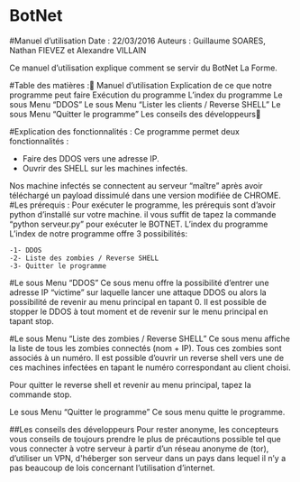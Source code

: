 # BotNet

#Manuel d’utilisation
Date : 22/03/2016
Auteurs : Guillaume SOARES, Nathan FIEVEZ et Alexandre VILLAIN

Ce manuel d’utilisation explique comment se servir du BotNet La Forme.

#Table des matières :
Manuel d’utilisation
Explication de ce que notre programme peut faire
Exécution du programme
L’index du programme
Le sous Menu “DDOS”
Le sous Menu “Lister les clients / Reverse SHELL”
Le sous Menu “Quitter le programme”
Les conseils des développeurs

#Explication des fonctionnalités :
Ce programme permet deux fonctionnalités :
- Faire des DDOS vers une adresse IP.
- Ouvrir des SHELL sur les machines infectés. 

Nos machine infectés se connectent au serveur “maître” après avoir téléchargé un payload dissimulé dans une version modifiée de CHROME.
#Les prérequis :
Pour exécuter le programme, les prérequis sont d’avoir python d’installé sur votre machine. 
il vous suffit de tapez la commande “python serveur.py”  pour exécuter le BOTNET.
L’index du programme
L’index de notre programme offre 3 possibilités:

	-1- DDOS
	-2- Liste des zombies / Reverse SHELL
	-3- Quitter le programme

#Le sous Menu “DDOS”
Ce sous menu offre la possibilité d’entrer une adresse IP “victime” sur laquelle lancer une attaque DDOS ou alors la possibilité de revenir au menu principal en tapant 0.
Il est possible de stopper le DDOS à tout moment et de revenir sur le menu principal en tapant stop.

#Le sous Menu “Liste des zombies / Reverse SHELL”
Ce sous menu affiche la liste de tous les zombies connectés (nom + IP). 
Tous ces zombies sont associés à un numéro. 
Il est possible d’ouvrir un reverse shell vers une de ces machines infectées en tapant le numéro correspondant au client choisi.

Pour quitter le reverse shell et revenir au menu principal, tapez la commande stop.

Le sous Menu “Quitter le programme” 
Ce sous menu quitte le programme.

##Les conseils des développeurs
Pour rester anonyme, les concepteurs vous conseils de toujours prendre le plus de précautions possible tel que vous connecter à votre serveur à partir d’un réseau anonyme de (tor), d’utiliser un VPN, d'héberger son serveur dans un pays dans lequel il n’y a pas beaucoup de lois concernant l’utilisation d’internet.
